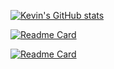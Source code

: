 [![Kevin's GitHub stats](https://github-readme-stats.vercel.app/api?username=kevincastrochavez&count_private=true&show_icons=true&theme=vue-dark#gh-light-mode-only&include_all_commits=true)](https://github.com/anuraghazra/github-readme-stats)

[![Readme Card](https://github-readme-stats.vercel.app/api/pin/?username=kevincastrochavez&repo=carstro&show_owner=true)](https://github.com/anuraghazra/github-readme-stats)

[![Readme Card](https://github-readme-stats.vercel.app/api/pin/?username=kevincastrochavez&repo=trash-turn&show_owner=true)](https://github.com/anuraghazra/github-readme-stats)
